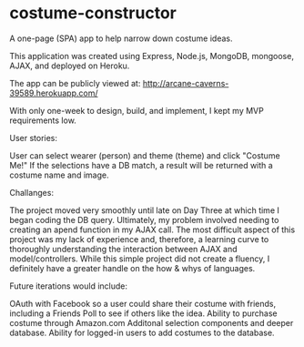 # costume-constructor
A one-page (SPA) app to help narrow down costume ideas.

This application was created using Express, Node.js, MongoDB, mongoose, AJAX, and deployed on Heroku.

The app can be publicly viewed at:
http://arcane-caverns-39589.herokuapp.com/

With only one-week to design, build, and implement, I kept my MVP requirements low.

User stories:

User can select wearer (person) and theme (theme) and click "Costume Me!"
If the selections have a DB match, a result will be returned with a costume name and image.

Challanges: 

The project moved very smoothly until late on Day Three at which time I began coding the DB query.  Ultimately, my problem involved needing to creating an apend function in my AJAX call. The most difficult aspect of this project was my lack of experience and, therefore, a learning curve to thoroughly understanding the interaction between AJAX and model/controllers.  While this simple project did not create a fluency, I definitely have a greater handle on the how & whys of languages.

Future iterations would include: 

OAuth with Facebook so a user could share their costume with friends, including a Friends Poll to see if others like the idea. 
Ability to purchase costume through Amazon.com
Additonal selection components and deeper database.
Ability for logged-in users to add costumes to the database. 


